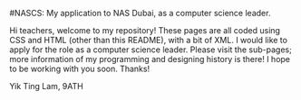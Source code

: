 #NASCS:
My application to NAS Dubai, as a computer science leader.

Hi teachers, welcome to my repository! These pages are all coded using CSS and HTML (other than this README), with a bit of XML. I would like to apply for the role as a computer science leader. Please visit the sub-pages; more information of my programming and designing history is there! I hope to be working with you soon. Thanks!

Yik Ting Lam,
9ATH
